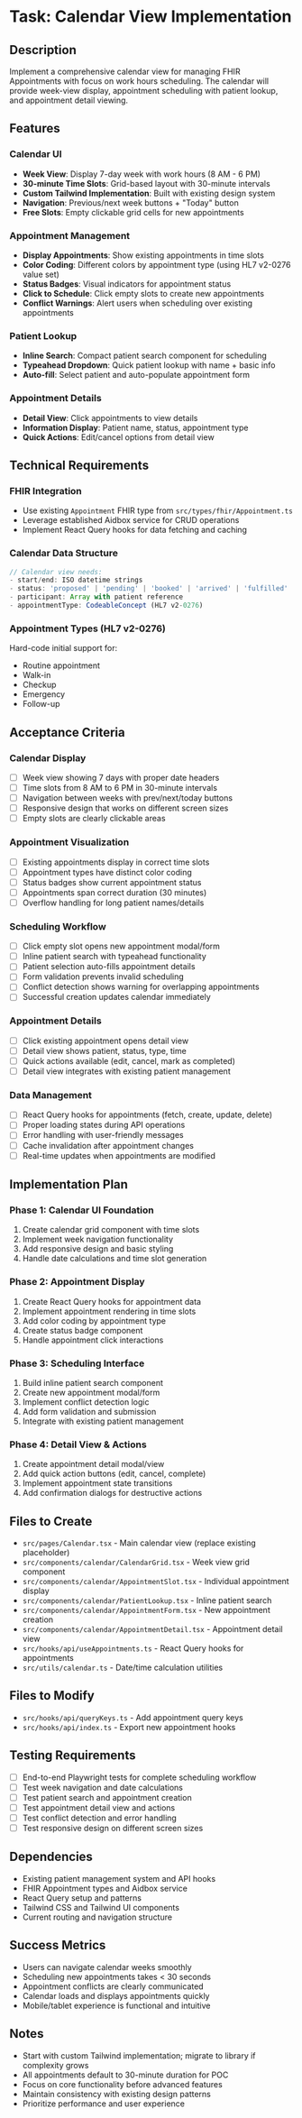 # Task: Calendar View Implementation

## Description
Implement a comprehensive calendar view for managing FHIR Appointments with focus on work hours scheduling. The calendar will provide week-view display, appointment scheduling with patient lookup, and appointment detail viewing.

## Features

### Calendar UI
- **Week View**: Display 7-day week with work hours (8 AM - 6 PM)
- **30-minute Time Slots**: Grid-based layout with 30-minute intervals
- **Custom Tailwind Implementation**: Built with existing design system
- **Navigation**: Previous/next week buttons + "Today" button
- **Free Slots**: Empty clickable grid cells for new appointments

### Appointment Management
- **Display Appointments**: Show existing appointments in time slots
- **Color Coding**: Different colors by appointment type (using HL7 v2-0276 value set)
- **Status Badges**: Visual indicators for appointment status
- **Click to Schedule**: Click empty slots to create new appointments
- **Conflict Warnings**: Alert users when scheduling over existing appointments

### Patient Lookup
- **Inline Search**: Compact patient search component for scheduling
- **Typeahead Dropdown**: Quick patient lookup with name + basic info
- **Auto-fill**: Select patient and auto-populate appointment form

### Appointment Details
- **Detail View**: Click appointments to view details
- **Information Display**: Patient name, status, appointment type
- **Quick Actions**: Edit/cancel options from detail view

## Technical Requirements

### FHIR Integration
- Use existing `Appointment` FHIR type from `src/types/fhir/Appointment.ts`
- Leverage established Aidbox service for CRUD operations
- Implement React Query hooks for data fetching and caching

### Calendar Data Structure
```typescript
// Calendar view needs:
- start/end: ISO datetime strings
- status: 'proposed' | 'pending' | 'booked' | 'arrived' | 'fulfilled' | 'cancelled' | 'noshow'
- participant: Array with patient reference
- appointmentType: CodeableConcept (HL7 v2-0276)
```

### Appointment Types (HL7 v2-0276)
Hard-code initial support for:
- Routine appointment
- Walk-in
- Checkup
- Emergency
- Follow-up

## Acceptance Criteria

### Calendar Display
- [ ] Week view showing 7 days with proper date headers
- [ ] Time slots from 8 AM to 6 PM in 30-minute intervals
- [ ] Navigation between weeks with prev/next/today buttons
- [ ] Responsive design that works on different screen sizes
- [ ] Empty slots are clearly clickable areas

### Appointment Visualization
- [ ] Existing appointments display in correct time slots
- [ ] Appointment types have distinct color coding
- [ ] Status badges show current appointment status
- [ ] Appointments span correct duration (30 minutes)
- [ ] Overflow handling for long patient names/details

### Scheduling Workflow
- [ ] Click empty slot opens new appointment modal/form
- [ ] Inline patient search with typeahead functionality
- [ ] Patient selection auto-fills appointment details
- [ ] Form validation prevents invalid scheduling
- [ ] Conflict detection shows warning for overlapping appointments
- [ ] Successful creation updates calendar immediately

### Appointment Details
- [ ] Click existing appointment opens detail view
- [ ] Detail view shows patient, status, type, time
- [ ] Quick actions available (edit, cancel, mark as completed)
- [ ] Detail view integrates with existing patient management

### Data Management
- [ ] React Query hooks for appointments (fetch, create, update, delete)
- [ ] Proper loading states during API operations
- [ ] Error handling with user-friendly messages
- [ ] Cache invalidation after appointment changes
- [ ] Real-time updates when appointments are modified

## Implementation Plan

### Phase 1: Calendar UI Foundation
1. Create calendar grid component with time slots
2. Implement week navigation functionality
3. Add responsive design and basic styling
4. Handle date calculations and time slot generation

### Phase 2: Appointment Display
1. Create React Query hooks for appointment data
2. Implement appointment rendering in time slots
3. Add color coding by appointment type
4. Create status badge component
5. Handle appointment click interactions

### Phase 3: Scheduling Interface
1. Build inline patient search component
2. Create new appointment modal/form
3. Implement conflict detection logic
4. Add form validation and submission
5. Integrate with existing patient management

### Phase 4: Detail View & Actions
1. Create appointment detail modal/view
2. Add quick action buttons (edit, cancel, complete)
3. Implement appointment state transitions
4. Add confirmation dialogs for destructive actions

## Files to Create
- `src/pages/Calendar.tsx` - Main calendar view (replace existing placeholder)
- `src/components/calendar/CalendarGrid.tsx` - Week view grid component
- `src/components/calendar/AppointmentSlot.tsx` - Individual appointment display
- `src/components/calendar/PatientLookup.tsx` - Inline patient search
- `src/components/calendar/AppointmentForm.tsx` - New appointment creation
- `src/components/calendar/AppointmentDetail.tsx` - Appointment detail view  
- `src/hooks/api/useAppointments.ts` - React Query hooks for appointments
- `src/utils/calendar.ts` - Date/time calculation utilities

## Files to Modify
- `src/hooks/api/queryKeys.ts` - Add appointment query keys
- `src/hooks/api/index.ts` - Export new appointment hooks

## Testing Requirements
- [ ] End-to-end Playwright tests for complete scheduling workflow
- [ ] Test week navigation and date calculations
- [ ] Test patient search and appointment creation
- [ ] Test appointment detail view and actions
- [ ] Test conflict detection and error handling
- [ ] Test responsive design on different screen sizes

## Dependencies
- Existing patient management system and API hooks
- FHIR Appointment types and Aidbox service
- React Query setup and patterns
- Tailwind CSS and Tailwind UI components
- Current routing and navigation structure

## Success Metrics
- Users can navigate calendar weeks smoothly
- Scheduling new appointments takes < 30 seconds
- Appointment conflicts are clearly communicated
- Calendar loads and displays appointments quickly
- Mobile/tablet experience is functional and intuitive

## Notes
- Start with custom Tailwind implementation; migrate to library if complexity grows
- All appointments default to 30-minute duration for POC
- Focus on core functionality before advanced features
- Maintain consistency with existing design patterns
- Prioritize performance and user experience